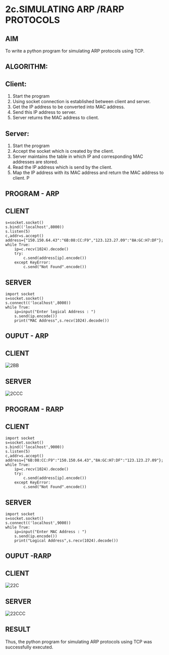 # 2c.SIMULATING ARP /RARP PROTOCOLS
## AIM
To write a python program for simulating ARP protocols using TCP.
## ALGORITHM:
## Client:
1. Start the program
2. Using socket connection is established between client and server.
3. Get the IP address to be converted into MAC address.
4. Send this IP address to server.
5. Server returns the MAC address to client.
## Server:
1. Start the program
2. Accept the socket which is created by the client.
3. Server maintains the table in which IP and corresponding MAC addresses are
stored.
4. Read the IP address which is send by the client.
5. Map the IP address with its MAC address and return the MAC address to client.
P
## PROGRAM - ARP
## CLIENT
```import socket
s=socket.socket()
s.bind(('localhost',8000))
s.listen(5)
c,addr=s.accept()
address={"150.150.64.43":"6B:08:CC:F9","123.123.27.09":"8A:GC:H7:DF"};
while True:
    ip=c.recv(1024).decode()
    try:
        c.send(address[ip].encode())
    except KeyError:
        c.send("Not Found".encode())
```
## SERVER
```
import socket
s=socket.socket()
s.connect(('localhost',8000))
while True:
    ip=input("Enter logical Address : ")
    s.send(ip.encode())
    print("MAC Address",s.recv(1024).decode())
```

## OUPUT - ARP

## CLIENT

![2BB](https://github.com/user-attachments/assets/9bafc4af-d1a6-4a5d-b70e-75591e632112)

## SERVER

![2CCC](https://github.com/user-attachments/assets/a845bb50-e3f8-4f2d-9a0b-edefa8eea6c0)

## PROGRAM - RARP

## CLIENT
```
import socket
s=socket.socket()
s.bind(('localhost',9000))
s.listen(5)
c,addr=s.accept()
address={"6B:08:CC:F9":"150.150.64.43","8A:GC:H7:DF":"123.123.27.09"};
while True:
    ip=c.recv(1024).decode()
    try:
        c.send(address[ip].encode())
    except KeyError:
        c.send("Not Found".encode())
```
## SERVER
```
import socket
s=socket.socket()
s.connect(('localhost',9000))
while True:
    ip=input("Enter MAC Address : ")
    s.send(ip.encode())
    print("Logical Address",s.recv(1024).decode())
```
## OUPUT -RARP

## CLIENT

![22C](https://github.com/user-attachments/assets/c2b11190-9745-47c1-8028-bc323ac8c41b)

## SERVER

![22CCC](https://github.com/user-attachments/assets/fb7bde88-d864-4750-b084-59ee617c86be)

## RESULT
Thus, the python program for simulating ARP protocols using TCP was successfully 
executed.
